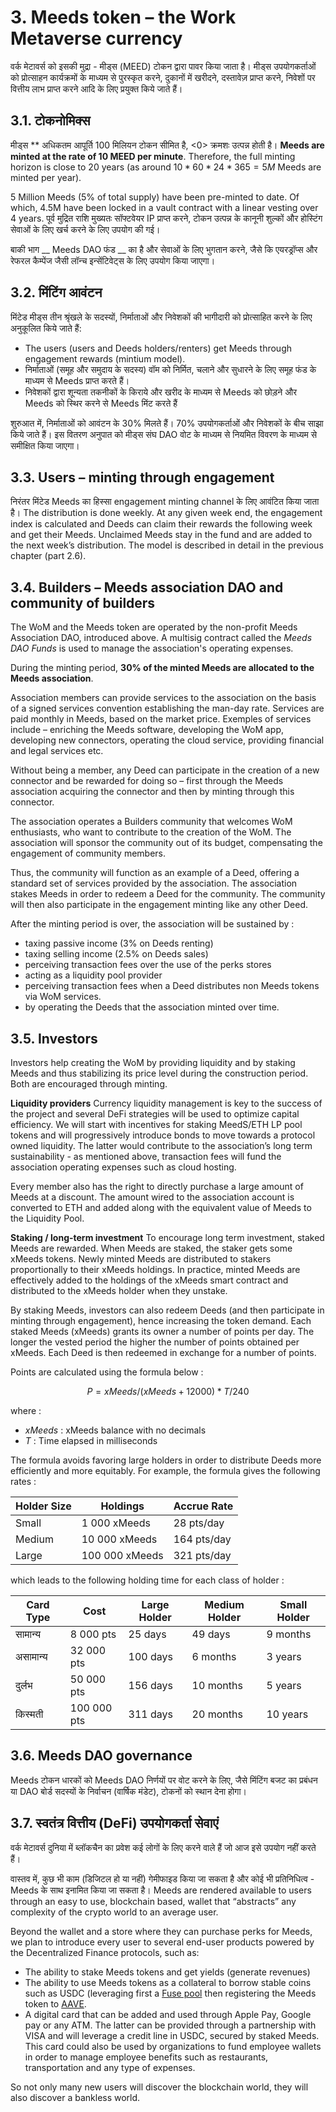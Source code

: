 # 3. Meeds token – the Work Metaverse currency

वर्क मेटावर्स को इसकी मुद्रा - मीड्स (MEED) टोकन द्वारा पावर किया जाता है। मीड्स उपयोगकर्ताओं को प्रोत्साहन कार्यक्रमों के माध्यम से पुरस्कृत करने, दुकानों में खरीदने, दस्तावेज़ प्राप्त करने, निवेशों पर वित्तीय लाभ प्राप्त करने आदि के लिए प्रयुक्त किये जाते हैं।

## 3.1. टोकनोमिक्स

मीड्स ** अधिकतम आपूर्ति 100 मिलियन टोकन सीमित है, <0> क्रमशः उत्पन्न होती है। **Meeds are minted at the rate of 10 MEED per minute**. Therefore, the full minting horizon is close to 20 years (as around $10*60*24*365 = 5M$ Meeds are minted per year).</p>

5 Million Meeds (5% of total supply) have been pre-minted to date. Of which, 4.5M have been locked in a vault contract with a linear vesting over 4 years. पूर्व मुद्रित राशि मुख्यतः सॉफ्टवेयर IP प्राप्त करने, टोकन उत्पन्न के कानूनी शुल्कों और होस्टिंग सेवाओं के लिए खर्च करने के लिए उपयोग की गई।

बाकी भाग __ Meeds DAO फंड __ का है और सेवाओं के लिए भुगतान करने, जैसे कि एयरड्रॉप्स और रेफरल कैम्पेंज जैसी लॉन्च इन्सेंटिवेट्स के लिए उपयोग किया जाएगा।


## 3.2. मिंटिंग आवंटन

मिंटेड मीड्स तीन श्रृंखले के सदस्यों, निर्माताओं और निवेशकों की भागीदारी को प्रोत्साहित करने के लिए अनुकूलित किये जाते हैं:

- The users (users and Deeds holders/renters) get Meeds through engagement rewards (mintium model).
- निर्माताओं (समूह और समुदाय के सदस्य) वॉम को निर्मित, चलाने और सुधारने के लिए समूह फंड के माध्यम से Meeds प्राप्त करते हैं।
- निवेशकों द्वारा शून्यता तकनीकों के किराये और खरीद के माध्यम से Meeds को छोड़ने और Meeds को स्थिर करने से Meeds मिंट करते हैं

शुरुआत में, निर्माताओं को आवंटन के 30% मिलते हैं। 70% उपयोगकर्ताओं और निवेशकों के बीच साझा किये जाते हैं। इस वितरण अनुपात को मीड्स संघ DAO वोट के माध्यम से नियमित विवरण के माध्यम से समीक्षित किया जाएगा।

## 3.3. Users – minting through engagement

निरंतर मिंटेड Meeds का हिस्सा engagement minting channel के लिए आवंटित किया जाता है। The distribution is done weekly. At any given week end, the engagement index is calculated and Deeds can claim their rewards the following week and get their Meeds. Unclaimed Meeds stay in the fund and are added to the next week’s distribution. The model is described in detail in the previous chapter (part 2.6).

## 3.4. Builders – Meeds association DAO and community of builders

The WoM and the Meeds token are operated by the non-profit Meeds Association DAO, introduced above. A multisig contract called the _Meeds DAO Funds_ is used to manage the association's operating expenses.

During the minting period, **30% of the minted Meeds are allocated to the Meeds association**.

Association members can provide services to the association on the basis of a signed services convention establishing the man-day rate. Services are paid monthly in Meeds, based on the market price. Exemples of services include – enriching the Meeds software, developing the WoM app, developing new connectors, operating the cloud service, providing financial and legal services etc.

Without being a member, any Deed can participate in the creation of a new connector and be rewarded for doing so – first through the Meeds association acquiring the connector and then by minting through this connector.

The association operates a Builders community that welcomes WoM enthusiasts, who want to contribute to the creation of the WoM. The association will sponsor the community out of its budget, compensating the engagement of community members.

Thus, the community will function as an example of a Deed, offering a standard set of services provided by the association. The association stakes Meeds in order to redeem a Deed for the community. The community will then also participate in the engagement minting like any other Deed.

After the minting period is over, the association will be sustained by :

- taxing passive income (3% on Deeds renting)
- taxing selling income (2.5% on Deeds sales)
- perceiving transaction fees over the use of the perks stores
- acting as a liquidity pool provider
- perceiving transaction fees when a Deed distributes non Meeds tokens via WoM services.
- by operating the Deeds that the association minted over time.


## 3.5. Investors

Investors help creating the WoM by providing liquidity and by staking Meeds and thus stabilizing its price level during the construction period. Both are encouraged through minting.

**Liquidity providers** Currency liquidity management is key to the success of the project and several DeFi strategies will be used to optimize capital efficiency. We will start with incentives for staking MeedS/ETH LP pool tokens and will progressively introduce bonds to move towards a protocol owned liquidity. The latter would contribute to the association’s long term sustainability - as mentioned above, transaction fees will fund the association operating expenses such as cloud hosting.

Every member also has the right to directly purchase a large amount of Meeds at a discount. The amount wired to the association account is converted to ETH and added along with the equivalent value of Meeds to the Liquidity Pool.

**Staking / long-term investment** To encourage long term investment, staked Meeds are rewarded. When Meeds are staked, the staker gets some xMeeds tokens. Newly minted Meeds are distributed to stakers proportionally to their xMeeds holdings. In practice, minted Meeds are effectively added to the holdings of the xMeeds smart contract and distributed to the xMeeds holder when they unstake.

By staking Meeds, investors can also redeem Deeds (and then participate in minting through engagement), hence increasing the token demand. Each staked Meeds (xMeeds) grants its owner a number of points per day. The longer the vested period the higher the number of points obtained per xMeeds. Each Deed is then redeemed in exchange for a number of points.

Points are calculated using the formula below :

 $$ P = xMeeds / (xMeeds + 12000) * T / 240 $$

 where :

- $xMeeds$ : xMeeds balance  with no decimals
- $T$ : Time elapsed in milliseconds

The formula avoids favoring large holders in order to distribute Deeds more efficiently and more equitably. For example, the formula gives the following rates :

| **Holder Size** | **Holdings**   | **Accrue Rate** |
| --------------- | -------------- | --------------- |
| Small           | 1 000 xMeeds   | 28 pts/day      |
| Medium          | 10 000 xMeeds  | 164 pts/day     |
| Large           | 100 000 xMeeds | 321 pts/day     |


which leads to the following holding time for each class of holder :

| **Card Type** | **Cost**    | **Large Holder** | **Medium Holder** | **Small Holder** |
| ------------- | ----------- | ---------------- | ----------------- | ---------------- |
| सामान्य       | 8 000 pts   | 25 days          | 49 days           | 9 months         |
| असामान्य      | 32 000 pts  | 100 days         | 6 months          | 3 years          |
| दुर्लभ        | 50 000 pts  | 156 days         | 10 months         | 5 years          |
| किस्मती       | 100 000 pts | 311 days         | 20 months         | 10 years         |

## 3.6. Meeds DAO governance

Meeds टोकन धारकों को Meeds DAO निर्णयों पर वोट करने के लिए, जैसे मिंटिंग बजट का प्रबंधन या DAO बोर्ड सदस्यों के निर्वाचन (वार्षिक मंडेट), टोकनों को स्थान देना होगा।

## 3.7. स्वतंत्र वित्तीय (DeFi) उपयोगकर्ता सेवाएं

वर्क मेटावर्स दुनिया में ब्लॉकचैन का प्रवेश कई लोगों के लिए करने वाले हैं जो आज इसे उपयोग नहीं करते हैं।

वास्तव में, कुछ भी काम (डिजिटल हो या नहीं) गेमीफाइड किया जा सकता है और कोई भी प्रतिनिधित्व - Meeds के साथ इनामित किया जा सकता है। Meeds are rendered available to users through an easy to use, blockchain based, wallet that “abstracts” any complexity of the crypto world to an average user.

Beyond the wallet and a store where they can purchase perks for Meeds, we plan to introduce every user to several end-user products powered by the Decentralized Finance protocols, such as:

- The ability to stake Meeds tokens and get yields (generate revenues)
- The ability to use Meeds tokens as a collateral to borrow stable coins such as USDC (leveraging first a [Fuse pool](https://app.rari.capital/fuse) then registering the Meeds token to [AAVE](https://aave.com/).
- A digital card that can be added and used through Apple Pay, Google pay or any ATM. The latter can be provided through a partnership with VISA and will leverage a credit line in USDC, secured by staked Meeds. This card could also be used by organizations to fund employee wallets in order to manage employee benefits such as restaurants, transportation and any type of expenses.

So not only many new users will discover the blockchain world, they will also discover a bankless world.

 
